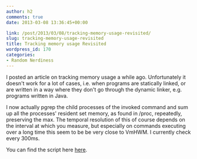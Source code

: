 ```yaml
---
author: h2
comments: true
date: 2013-03-08 13:36:45+00:00

link: /post/2013/03/08/tracking-memory-usage-revisited/
slug: tracking-memory-usage-revisited
title: Tracking memory usage Revisited
wordpress_id: 170
categories:
- Random Nerdiness
---
```


I posted an article on tracking memory usage a while ago. Unfortunately it doesn't work for a lot of cases, i.e. when programs are statically linked, or are written in a way where they don't go through the dynamic linker, e.g. programs written in Java. <!-- more -->

I now actually pgrep the child processes of the invoked command and sum up all the processes' resident set memory, as found in /proc, repeatedly, preserving the max. The temporal resolution of this of course depends on the interval at which you measure, but especially on commands executing over a long time this seem to be be very close to VmHWM. I currently check every 300ms.

You can find the script here [here](/post/2013/03/wrapper_new_sh.txt).
